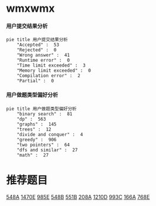 # wmxwmx

<!-- tabs:start -->



#### **用户提交结果分析**

```mermaid
pie title 用户提交结果分析
    "Accepted" :  53
    "Rejected" :  0
    "Wrong answer" :  41
    "Runtime error" :  0
    "Time limit exceeded" :  3
    "Memory limit exceeded" :  0
    "Compilation error" :  2
    "Partial" :  0
```

#### **用户做题类型偏好分析**

```mermaid
pie title 用户做题类型偏好分析
    "binary search" :  81
    "dp" :  563
    "graphs" :  145
    "trees" :  12
    "divide and conquer" :  4
    "greedy" :  906
    "two pointers" :  64
    "dfs and similar" :  27
    "math" :  27
```



<!-- tabs:end -->
# 推荐题目
[548A](https://codeforces.com/contest/548/problem/A)
[1470E](https://codeforces.com/contest/1470/problem/E)
[985E](https://codeforces.com/contest/985/problem/E)
[548B](https://codeforces.com/contest/548/problem/B)
[551B](https://codeforces.com/contest/551/problem/B)
[208A](https://codeforces.com/contest/208/problem/A)
[1210D](https://codeforces.com/contest/1210/problem/D)
[993C](https://codeforces.com/contest/993/problem/C)
[166A](https://codeforces.com/contest/166/problem/A)
[768E](https://codeforces.com/contest/768/problem/E)
